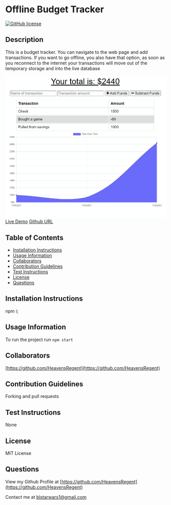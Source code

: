 # Offline Budget Tracker
[![GitHub license](https://img.shields.io/badge/license-MIT-green)](./LICENSE.txt)

## Description
This is a budget tracker. You can navigate to the web page and add transactions. If you want to go offline, you also have that option, as soon as you reconnect to the internet your transactions will move out of the temporary storage and into the live database

![Offline Budget Tracker Screenshot](./BudgetTrackersScreenshot.png)
[Live Demo](https://your-offline-budget-tracker.herokuapp.com/)
[Github URL](https://github.com/HeavensRegent/nb-w18-homework)

## Table of Contents
* [Installation Instructions](<#installation-instructions>)
* [Usage Information](<#usage-information>)
* [Collaborators](<#collaborators>)
* [Contribution Guidelines](<#contribution-guidelines>)
* [Test Instructions](<#test-instructions>)
* [License](<#license>)
* [Questions](<#questions>)


## Installation Instructions
npm i;

## Usage Information
To run the project run `npm start`

## Collaborators
[https://github.com/HeavensRegent](https://github.com/HeavensRegent)

## Contribution Guidelines
Forking and pull requests

## Test Instructions
None

## License
MIT License

## Questions
View my Github Profile at [https://github.com/HeavensRegent](https://github.com/HeavensRegent)

Contact me at blstarwars1@gmail.com
